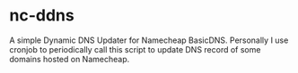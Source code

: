# nc-ddns
A simple Dynamic DNS Updater for Namecheap BasicDNS. Personally I use cronjob to periodically call this script to update DNS record of some domains hosted on Namecheap.
